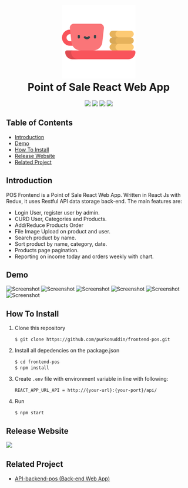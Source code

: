 <h1 align="center">
  <br>
  <img src="https://raw.githubusercontent.com/purkonuddin/frontend-pos/master/src/assets/food-and-restaurant.png" width="200">
  <br>
  Point of Sale React Web App
  <br>
</h1>

<p align="center">
  <img src="https://img.shields.io/badge/Node.js-v12.14.1-success">
  <img src="https://img.shields.io/badge/React-v16.12.0-informational">
  <img src="https://img.shields.io/badge/Axios-v0.19.2-orange">
  <img src="https://img.shields.io/badge/Redux-v4.0.5-orange">
</p>

## Table of Contents

- [Introduction](#introduction)
- [Demo](#demo)
- [How To Install](#how-to-install)
- [Release Website](#release-website)
- [Related Project](#related-project)

## Introduction

POS Frontend is a Point of Sale React Web App. Written in React Js with Redux, it uses Restful API data storage back-end. The main features are:

- Login User, register user by admin.
- CURD User, Categories and Products.
- Add/Reduce Products Order
- File Image Upload on product and user.
- Search product by name.
- Sort product by name, category, date.
- Products page pagination.
- Reporting on income today and orders weekly with chart.

## Demo

![Screenshot](https://user-images.githubusercontent.com/44079569/78572759-0ed96100-7852-11ea-8f40-fdcf54875c16.png)
![Screenshot](https://user-images.githubusercontent.com/44079569/78572840-2dd7f300-7852-11ea-821f-b5ca967c77aa.png)
![Screenshot](https://user-images.githubusercontent.com/44079569/78572874-392b1e80-7852-11ea-934f-d7c88453e2f0.png)
![Screenshot](https://user-images.githubusercontent.com/44079569/78572769-139e1500-7852-11ea-8141-1d8b69221953.png)
![Screenshot](https://user-images.githubusercontent.com/44079569/78574384-1ef24000-7854-11ea-9234-7ae915dfb9c2.png)
![Screenshot](https://user-images.githubusercontent.com/44079569/76099675-0d700b00-5ffe-11ea-88af-e36582c4dce0.png)

## How To Install

1. Clone this repository
   ```
   $ git clone https://github.com/purkonuddin/frontend-pos.git
   ```
2. Install all depedencies on the package.json
   ```
   $ cd frontend-pos
   $ npm install
   ```
3. Create `.env` file with environment variable in line with following:

   ```
   REACT_APP_URL_API = http://{your-url}:{your-port}/api/
   ```

4. Run
   ```
   $ npm start
   ```

## Release Website

<a href="http://34.238.252.183:3000/login">
  <img src="https://img.shields.io/badge/Visit%20on%20the-34.238.252.183-blue.svg?style=popout&logo=amazon-aws"/>
</a>

## Related Project

- [API-backend-pos (Back-end Web App)](https://github.com/purkonuddin/API-backend-pos)
